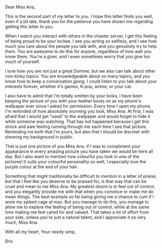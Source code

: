 Dear Miss Ana,

This is the second part of my letter to you. I hope this letter finds you well, even if a bit late, thank you for the patience you have shown me regarding getting this letter to you. 

When I watch you interact with others in the chaster server, I get this feeling of being proud to be your lockee. I see you acting so selfless, and I see how much you care about the people you talk with, and you genuinely try to help them. You are awesome to do this for anyone, regardless of how well you know them. You're a giver, and I even sometimes worry that you give too much of yourself. 

I love how you are not just a great Domme, but we also can talk about other non-kinky topics. You are knowledgeable about so many topics, and you know how to keep a conversation going. I could listen to you talk about your interests forever, whether it's games, K-pop, anime, or your cat. 

I also have to admit that I'm totally smitten by your looks, I have been keeping the picture of you with your leather boots on as my phone's wallpaper ever since I asked for permission. Every time I open my phone, I'm reminded of how absolutely stunning you look, Miss Ana. At first, I was afraid that I would get “used” to the wallpaper and would forget to hide it while someone was watching. That has not happened because I get this shock and awe feeling running through me each time I see that picture. Reminding me both that I'm yours, but also that I should be discreet with showing my background in public. 

That is just one picture of you Miss Ana, if I was to compliment your appearance in every amazing picture you have taken we would be here all day. But I also want to mention how colourful you look in one of the pictures! It suits your colourful personality so well, I especially love the purple colour at the end of your hair. 

Something that might traditionally be difficult to mention in a letter of praise, but that I feel like you deserve to be praised for, is that way that can be cruel and mean to me Miss Ana. My greatest desire is to feel out of control, and you elegantly provide me with that when you convince or make me do mean things. The best example so far being giving me a chance to cum if I wore my spiked cage at max. But you manage to do this, you manage to allow me to explore the feeling of being out of control, while at the same time making me feel cared for and valued. That takes a lot of effort from your side, unless you're just a natural talent, and I appreciate it so very much, Miss Ana.

With all my heart,
Your needy simp,

Bris